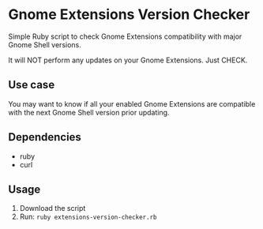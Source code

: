 # Gnome Extensions Version Checker
Simple Ruby script to check Gnome Extensions compatibility with major Gnome Shell versions.

It will NOT perform any updates on your Gnome Extensions. Just CHECK.

## Use case
You may want to know if all your enabled Gnome Extensions are compatible with the next Gnome Shell version prior updating.

## Dependencies
* ruby
* curl

## Usage
1. Download the script
2. Run: `ruby extensions-version-checker.rb`
